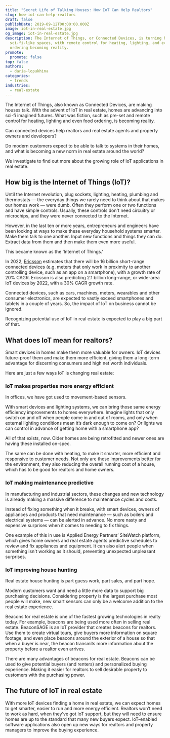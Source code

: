 ```yaml
---
title: "Secret Life of Talking Houses: How IoT Can Help Realtors"
slug: how-iot-can-help-realtors
draft: false
publishDate: 2019-09-12T00:00:00.000Z
image: iot-in-real-estate.jpg
og_image: iot-in-real-estate.jpg
description: The Internet of Things, or Connected Devices, is turning homes into
  sci-fi-like spaces, with remote control for heating, lighting, and even food
  ordering becoming reality.
promote:
  promote: false
top: false
authors:
  - daria-lopukhina
categories:
  - trends
industries:
  - real-estate
---
```

The Internet of Things, also known as Connected Devices, are making houses talk. With the advent of IoT in real estate, homes are advancing into sci-fi imagined futures. What was fiction, such as pre-set and remote control for heating, lighting and even food ordering, is becoming reality.

Can connected devices help realtors and real estate agents and property owners and developers?

Do modern customers expect to be able to talk to systems in their homes, and what is becoming a new norm in real estate around the world?

We investigate to find out more about the growing role of IoT applications in real estate.

## How big is the Internet of Things (IoT)?

Until the Internet revolution, plug sockets, lighting, heating, plumbing and thermostats — the everyday things we rarely need to think about that makes our homes work — were dumb. Often they perform one or two functions and have simple controls. Usually, these controls don't need circuitry or microchips, and they were never connected to the Internet.

However, in the last ten or more years, entrepreneurs and engineers have been looking at ways to make these everyday household systems smarter. Make them talk to one another. Input new functions and things they can do. Extract data from them and then make them even more useful.

This became known as the ‘Internet of Things.’

In 2022, <a href="https://www.ericsson.com/en/reports-and-papers/mobility-report/reports" target="_blank">Ericsson</a> estimates that there will be 16 billion short-range connected devices (e.g. meters that only work in proximity to another controlling device, such as an app on a smartphone), with a growth rate of 20% CAGR. Ericsson is also predicting 2.1 billion long-range, or wide-area IoT devices by 2022, with a 30% CAGR growth rate.

Connected devices, such as cars, machines, meters, wearables and other consumer electronics, are expected to vastly exceed smartphones and tablets in a couple of years. So, the impact of IoT on business cannot be ignored.

Recognizing potential use of IoT in real estate is expected to play a big part of that.

## What does IoT mean for realtors?

Smart devices in homes make them more valuable for owners. IoT devices future-proof them and make them more efficient, giving them a long-term advantage for discerning consumers and high net worth individuals.

Here are just a few ways IoT is changing real estate:

### IoT makes properties more energy efficient

In offices, we have got used to movement-based sensors.

With smart devices and lighting systems, we can bring those same energy efficiency improvements to homes everywhere. Imagine lights that only switch on and off when people come in and out of rooms, and only when external lighting conditions mean it’s dark enough to come on? Or lights we can control in advance of getting home with a smartphone app?

All of that exists, now. Older homes are being retrofitted and newer ones are having these installed on-spec.

The same can be done with heating, to make it smarter, more efficient and responsive to customer needs. Not only are these improvements better for the environment, they also reducing the overall running cost of a house, which has to be good for realtors and home owners.

### IoT making maintenance predictive

In manufacturing and industrial sectors, these changes and new technology is already making a massive difference to maintenance cycles and costs.

Instead of fixing something when it breaks, with smart devices, owners of appliances and products that need maintenance — such as boilers and electrical systems — can be alerted in advance. No more nasty and expensive surprises when it comes to needing to fix things.

One example of this in use is Applied Energy Partners’ SiteWatch platform, which gives home owners and real estate agents predictive schedules to review and fix appliances and equipment. It can also alert people when something isn't working as it should, preventing unexpected unpleasant surprises.

### IoT improving house hunting

Real estate house hunting is part guess work, part sales, and part hope.

Modern customers want and need a little more data to support big purchasing decisions. Considering property is the largest purchase most people will make, new smart sensors can only be a welcome addition to the real estate experience.

Beacons for real estate is one of the fastest growing technologies in realty today.
For example, beacons are being used more often in selling real estate. BeaconSAGE is an IoT provider that creates beacons for realtors. Use them to create virtual tours, give buyers more information on square footage, and even place beacons around the exterior of a house so that when a buyer is near, the beacon transmits more information about the property before a realtor even arrives.

There are many advantages of beacons for real estate. Beacons can be used to give potential buyers (and renters) and personalized buying experience. Making it easier for realtors to sell desirable property to customers with the purchasing power.

## The future of IoT in real estate

With more IoT devices finding a home in real estate, we can expect homes to get smarter, easier to run and more energy efficient. Realtors won’t need to work as hard, when they've got IoT support, but they will need to ensure homes are up to the standard that many new buyers expect. IoT-enabled software applications also open up new ways for realtors and property managers to improve the buying experience.
